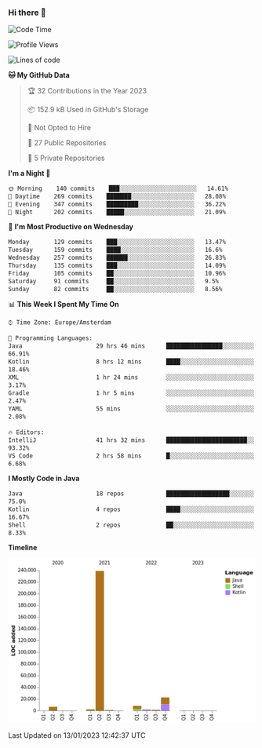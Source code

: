 ### Hi there 👋


<!--START_SECTION:waka-->
![Code Time](http://img.shields.io/badge/Code%20Time-2%2C882%20hrs%2032%20mins-blue)

![Profile Views](http://img.shields.io/badge/Profile%20Views-1-blue)

![Lines of code](https://img.shields.io/badge/From%20Hello%20World%20I%27ve%20Written-283%20Thousand%20lines%20of%20code-blue)

**🐱 My GitHub Data** 

> 🏆 32 Contributions in the Year 2023
 > 
> 📦 152.9 kB Used in GitHub's Storage 
 > 
> 🚫 Not Opted to Hire
 > 
> 📜 27 Public Repositories 
 > 
> 🔑 5 Private Repositories  
 > 
**I'm a Night 🦉** 

```text
🌞 Morning    140 commits    ███░░░░░░░░░░░░░░░░░░░░░░   14.61% 
🌆 Daytime    269 commits    ███████░░░░░░░░░░░░░░░░░░   28.08% 
🌃 Evening    347 commits    █████████░░░░░░░░░░░░░░░░   36.22% 
🌙 Night      202 commits    █████░░░░░░░░░░░░░░░░░░░░   21.09%

```
📅 **I'm Most Productive on Wednesday** 

```text
Monday       129 commits    ███░░░░░░░░░░░░░░░░░░░░░░   13.47% 
Tuesday      159 commits    ████░░░░░░░░░░░░░░░░░░░░░   16.6% 
Wednesday    257 commits    ██████░░░░░░░░░░░░░░░░░░░   26.83% 
Thursday     135 commits    ███░░░░░░░░░░░░░░░░░░░░░░   14.09% 
Friday       105 commits    ██░░░░░░░░░░░░░░░░░░░░░░░   10.96% 
Saturday     91 commits     ██░░░░░░░░░░░░░░░░░░░░░░░   9.5% 
Sunday       82 commits     ██░░░░░░░░░░░░░░░░░░░░░░░   8.56%

```


📊 **This Week I Spent My Time On** 

```text
⌚︎ Time Zone: Europe/Amsterdam

💬 Programming Languages: 
Java                     29 hrs 46 mins      ████████████████░░░░░░░░░   66.91% 
Kotlin                   8 hrs 12 mins       ████░░░░░░░░░░░░░░░░░░░░░   18.46% 
XML                      1 hr 24 mins        ░░░░░░░░░░░░░░░░░░░░░░░░░   3.17% 
Gradle                   1 hr 5 mins         ░░░░░░░░░░░░░░░░░░░░░░░░░   2.47% 
YAML                     55 mins             ░░░░░░░░░░░░░░░░░░░░░░░░░   2.08%

🔥 Editors: 
IntelliJ                 41 hrs 32 mins      ███████████████████████░░   93.32% 
VS Code                  2 hrs 58 mins       █░░░░░░░░░░░░░░░░░░░░░░░░   6.68%

```

**I Mostly Code in Java** 

```text
Java                     18 repos            ██████████████████░░░░░░░   75.0% 
Kotlin                   4 repos             ████░░░░░░░░░░░░░░░░░░░░░   16.67% 
Shell                    2 repos             ██░░░░░░░░░░░░░░░░░░░░░░░   8.33%

```


**Timeline**

![Chart not found](https://raw.githubusercontent.com/powercasgamer/powercasgamer/master/charts/bar_graph.png) 


 Last Updated on 13/01/2023 12:42:37 UTC
<!--END_SECTION:waka-->
